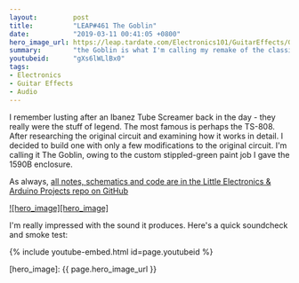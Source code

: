 ```yaml
---
layout:         post
title:          "LEAP#461 The Goblin"
date:           "2019-03-11 00:41:05 +0800"
hero_image_url: https://leap.tardate.com/Electronics101/GuitarEffects/Goblin/assets/Goblin_build.jpg
summary:        "the Goblin is what I'm calling my remake of the classic Ibanez Tube Screamer 808, after researching how the circuit works and common modifications"
youtubeid:      "gXs6lWLlBx0"
tags:
- Electronics
- Guitar Effects
- Audio
---
```


I remember lusting after an Ibanez Tube Screamer back in the day - they really were the stuff of legend.
The most famous is perhaps the TS-808. After researching the original circuit and examining how it works in detail.
I decided to build one with only a few modifications to the original circuit.
I'm calling it The Goblin, owing to the custom stippled-green paint job I gave the 1590B enclosure.

As always, [all notes, schematics and code are in the Little Electronics & Arduino Projects repo on GitHub][project]

[![hero_image][hero_image]][project]

I'm really impressed with the sound it produces. Here's a quick soundcheck and smoke test:

{% include youtube-embed.html id=page.youtubeid %}

[leap]: https://leap.tardate.com
[project]: https://github.com/tardate/LittleArduinoProjects/tree/master/Electronics101/GuitarEffects/Goblin
[hero_image]: {{ page.hero_image_url }}

